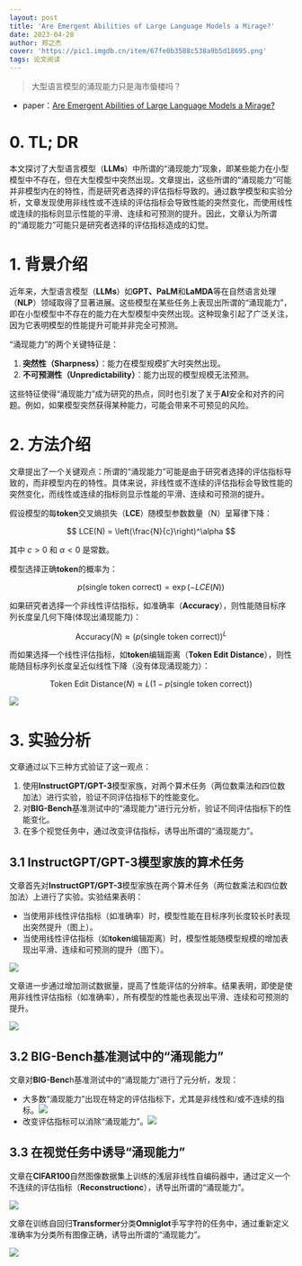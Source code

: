 ```yaml
---
layout: post
title: 'Are Emergent Abilities of Large Language Models a Mirage?'
date: 2023-04-28
author: 郑之杰
cover: 'https://pic1.imgdb.cn/item/67fe0b3588c538a9b5d18695.png'
tags: 论文阅读
---
```


> 大型语言模型的涌现能力只是海市蜃楼吗？

- paper：[Are Emergent Abilities of Large Language Models a Mirage?](https://arxiv.org/abs/2304.15004)

# 0. TL; DR

本文探讨了大型语言模型（**LLMs**）中所谓的“涌现能力”现象，即某些能力在小型模型中不存在，但在大型模型中突然出现。文章提出，这些所谓的“涌现能力”可能并非模型内在的特性，而是研究者选择的评估指标导致的。通过数学模型和实验分析，文章发现使用非线性或不连续的评估指标会导致性能的突然变化，而使用线性或连续的指标则显示性能的平滑、连续和可预测的提升。因此，文章认为所谓的“涌现能力”可能只是研究者选择的评估指标造成的幻觉。

# 1. 背景介绍

近年来，大型语言模型（**LLMs**）如**GPT、PaLM**和**LaMDA**等在自然语言处理（**NLP**）领域取得了显著进展。这些模型在某些任务上表现出所谓的“涌现能力”，即在小型模型中不存在的能力在大型模型中突然出现。这种现象引起了广泛关注，因为它表明模型的性能提升可能并非完全可预测。

“涌现能力”的两个关键特征是：
1. **突然性（Sharpness）**：能力在模型规模扩大时突然出现。
2. **不可预测性（Unpredictability）**：能力出现的模型规模无法预测。

这些特征使得“涌现能力”成为研究的热点，同时也引发了关于**AI**安全和对齐的问题。例如，如果模型突然获得某种能力，可能会带来不可预见的风险。

# 2. 方法介绍

文章提出了一个关键观点：所谓的“涌现能力”可能是由于研究者选择的评估指标导致的，而非模型内在的特性。具体来说，非线性或不连续的评估指标会导致性能的突然变化，而线性或连续的指标则显示性能的平滑、连续和可预测的提升。

假设模型的每**token**交叉熵损失（**LCE**）随模型参数数量（N）呈幂律下降：

$$
LCE(N) = \left(\frac{N}{c}\right)^\alpha
$$

其中 $c > 0$ 和 $\alpha < 0$ 是常数。

模型选择正确**token**的概率为：

$$
p(\text{single token correct}) = \exp(-LCE(N))
$$

如果研究者选择一个非线性评估指标，如准确率（**Accuracy**），则性能随目标序列长度呈几何下降(体现出涌现能力)：

$$ \text{Accuracy}(N) \approx \left(p(\text{single token correct})\right)^L
$$

而如果选择一个线性评估指标，如**token**编辑距离（**Token Edit Distance**），则性能随目标序列长度呈近似线性下降（没有体现涌现能力）：

$$
\text{Token Edit Distance}(N) \approx L \left(1 - p(\text{single token correct})\right)
$$

![](https://pic1.imgdb.cn/item/67fe0c9288c538a9b5d18847.png)


# 3. 实验分析

文章通过以下三种方式验证了这一观点：
1. 使用**InstructGPT/GPT-3**模型家族，对两个算术任务（两位数乘法和四位数加法）进行实验，验证不同评估指标下的性能变化。
2. 对**BIG-Bench**基准测试中的“涌现能力”进行元分析，验证不同评估指标下的性能变化。
3. 在多个视觉任务中，通过改变评估指标，诱导出所谓的“涌现能力”。

## 3.1 InstructGPT/GPT-3模型家族的算术任务

文章首先对**InstructGPT/GPT-3**模型家族在两个算术任务（两位数乘法和四位数加法）上进行了实验。实验结果表明：
- 当使用非线性评估指标（如准确率）时，模型性能在目标序列长度较长时表现出突然提升（图上）。
- 当使用线性评估指标（如**token**编辑距离）时，模型性能随模型规模的增加表现出平滑、连续和可预测的提升（图下）。

![](https://pic1.imgdb.cn/item/67fe0d6d88c538a9b5d18914.png)

文章进一步通过增加测试数据量，提高了性能评估的分辨率。结果表明，即使是使用非线性评估指标（如准确率），所有模型的性能也表现出平滑、连续和可预测的提升。

![](https://pic1.imgdb.cn/item/67fe0d9488c538a9b5d18945.png)

## 3.2 BIG-Bench基准测试中的“涌现能力”

文章对**BIG-Benc**h基准测试中的“涌现能力”进行了元分析，发现：
- 大多数“涌现能力”出现在特定的评估指标下，尤其是非线性和/或不连续的指标。![](https://pic1.imgdb.cn/item/67fe0dcf88c538a9b5d1899d.png)
- 改变评估指标可以消除“涌现能力”。![](https://pic1.imgdb.cn/item/67fe0de688c538a9b5d189b4.png)

## 3.3 在视觉任务中诱导“涌现能力”

文章在**CIFAR100**自然图像数据集上训练的浅层非线性自编码器中，通过定义一个不连续的评估指标（**Reconstructionc**），诱导出所谓的“涌现能力”。

![](https://pic1.imgdb.cn/item/67fe0e1488c538a9b5d189f6.png)

文章在训练自回归**Transformer**分类**Omniglot**手写字符的任务中，通过重新定义准确率为分类所有图像正确，诱导出所谓的“涌现能力”。

![](https://pic1.imgdb.cn/item/67fe0e2488c538a9b5d189fe.png)